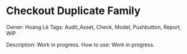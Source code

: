 # Checkout Duplicate Family

Owner: Hoàng Lê
Tags: Audit_Asset, Check, Model, Pushbutton, Report, WIP

Description: Work in progress.
How to use: Work in progress.